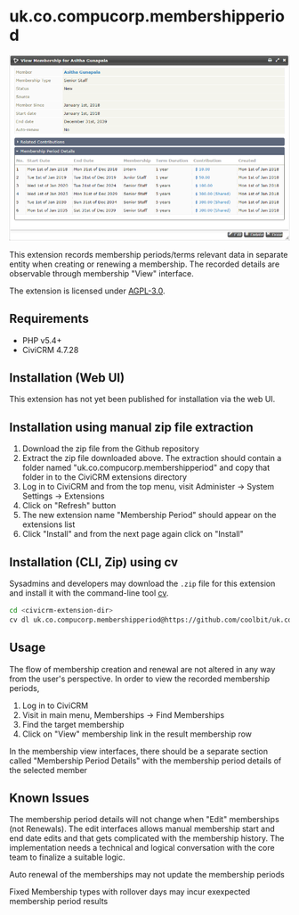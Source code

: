 # uk.co.compucorp.membershipperiod

![Screenshot](/images/screenshot.png)

This extension records membership periods/terms relevant data in separate entity when creating or renewing a membership. The recorded details are observable through membership "View" interface.

The extension is licensed under [AGPL-3.0](LICENSE.txt).

## Requirements

* PHP v5.4+
* CiviCRM 4.7.28

## Installation (Web UI)

This extension has not yet been published for installation via the web UI.

## Installation using manual zip file extraction

1. Download the zip file from the Github repository
2. Extract the zip file downloaded above. The extraction should contain a folder named "uk.co.compucorp.membershipperiod" and copy that folder in to the CiviCRM extensions directory
3. Log in to CiviCRM and from the top menu, visit Administer -> System Settings -> Extensions
4. Click on "Refresh" button
5. The new extension name "Membership Period" should appear on the extensions list
6. Click "Install" and from the next page again click on "Install"

## Installation (CLI, Zip) using cv

Sysadmins and developers may download the `.zip` file for this extension and
install it with the command-line tool [cv](https://github.com/civicrm/cv).

```bash
cd <civicrm-extension-dir>
cv dl uk.co.compucorp.membershipperiod@https://github.com/coolbit/uk.co.compucorp.membershipperiod/archive/master.zip
```

## Usage
The flow of membership creation and renewal are not altered in any way from the user's perspective. In order to view the recorded membership periods,
1. Log in to CiviCRM
2. Visit in main menu, Memberships -> Find Memberships
3. Find the target membership
4. Click on "View" membership link in the result membership row

In the membership view interfaces, there should be a separate section called "Membership Period Details" with the membership period details of the selected member

## Known Issues
The membership period details will not change when "Edit" memberships (not Renewals). The edit interfaces allows manual membership start and end date edits and that gets complicated with the membership history. The implementation needs a technical and logical conversation with the core team to finalize a suitable logic.

Auto renewal of the memberships may not update the membership periods

Fixed Membership types with rollover days may incur exexpected membership period results
